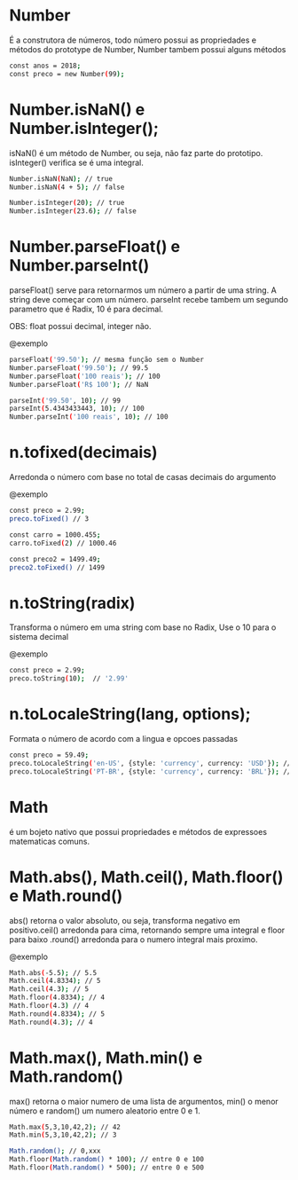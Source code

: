 # Number #
É a construtora de números, todo número possui as propriedades e métodos do prototype de Number, Number tambem possui alguns métodos

```bash
const anos = 2018;
const preco = new Number(99);
```

# Number.isNaN() e Number.isInteger();

isNaN() é um método de Number, ou seja, não faz parte do prototipo. isInteger() verifica se é uma integral.

```bash
Number.isNaN(NaN); // true
Number.isNaN(4 + 5); // false

Number.isInteger(20); // true
Number.isInteger(23.6); // false
```

# Number.parseFloat() e Number.parseInt() #

parseFloat() serve para retornarmos um número a partir de uma string. A string deve começar com um número. parseInt recebe tambem um segundo parametro que é Radix, 10 é para decimal.

OBS: float possui decimal, integer não.

@exemplo
```bash
parseFloat('99.50'); // mesma função sem o Number
Number.parseFloat('99.50'); // 99.5
Number.parseFloat('100 reais'); // 100
Number.parseFloat('R$ 100'); // NaN

parseInt('99.50', 10); // 99
parseInt(5.4343433443, 10); // 100
Number.parseInt('100 reais', 10); // 100

```

# n.tofixed(decimais) #

Arredonda o número com base no total de casas decimais do argumento

@exemplo
```bash
const preco = 2.99;
preco.toFixed() // 3

const carro = 1000.455;
carro.toFixed(2) // 1000.46

const preco2 = 1499.49;
preco2.toFixed() // 1499
```

# n.toString(radix) #

Transforma o número em uma string com base no Radix, Use o 10 para o sistema decimal

@exemplo
```bash
const preco = 2.99;
preco.toString(10);  // '2.99'
```

# n.toLocaleString(lang, options);

Formata o número de acordo com a lingua e opcoes passadas

```bash
const preco = 59.49;
preco.toLocaleString('en-US', {style: 'currency', currency: 'USD'}); // $59.49
preco.toLocaleString('PT-BR', {style: 'currency', currency: 'BRL'}); // R$ 59.49

```

# Math #

é um bojeto nativo que possui propriedades e métodos de expressoes matematicas comuns.

# Math.abs(), Math.ceil(), Math.floor() e Math.round() #

abs() retorna o valor absoluto, ou seja, transforma negativo em positivo.ceil() arredonda para cima, retornando sempre uma integral e floor para baixo .round() arredonda para o numero integral mais proximo.

@exemplo
```bash
Math.abs(-5.5); // 5.5
Math.ceil(4.8334); // 5
Math.ceil(4.3); // 5
Math.floor(4.8334); // 4
Math.floor(4.3) // 4
Math.round(4.8334); // 5
Math.round(4.3); // 4
```
# Math.max(), Math.min() e Math.random() #

max() retorna o maior numero de uma lista de argumentos, min() o menor número e random() um numero aleatorio entre 0 e 1.

```bash
Math.max(5,3,10,42,2); // 42 
Math.min(5,3,10,42,2); // 3 

Math.random(); // 0,xxx
Math.floor(Math.random() * 100); // entre 0 e 100
Math.floor(Math.random() * 500); // entre 0 e 500
```
